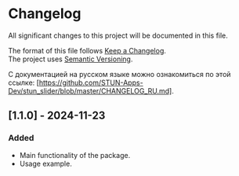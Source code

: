 # Changelog

All significant changes to this project will be documented in this file.

The format of this file follows [Keep a Changelog](https://keepachangelog.com/en/1.0.0/).  
The project uses [Semantic Versioning](https://semver.org/).

С документацией на русском языке можно ознакомиться по этой ссылке: [https://github.com/STUN-Apps-Dev/stun_slider/blob/master/CHANGELOG_RU.md].

## [1.1.0] - 2024-11-23
### Added
- Main functionality of the package.
- Usage example.

